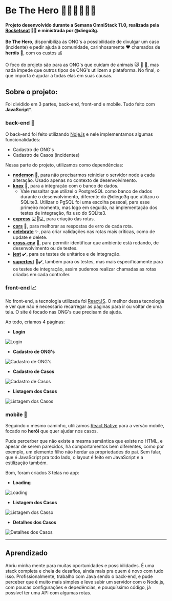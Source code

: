 # Be The Hero 🦸🏽🦸🏼🦸🏽

#### Projeto desenvolvido durante a Semana OmniStack 11.0, realizada pela [Rocketseat](https://rocketseat.com.br/) :rocket::seat: e ministrada por @diego3g.

**Be The Hero**, disponibiliza às ONG's a possibilidade de divulgar um caso (incidente) e pedir ajuda à comunidade, carinhosamente :heart: chamados de **heróis** :muscle:, com os custos :moneybag:

O foco do projeto são para as ONG's que cuidam de animais :cat: :dog: :hatched_chick:, mas nada impede que outros tipos de ONG's utilizem a plataforma. No final, o que importa é ajudar a todas elas em suas causas.

## Sobre o projeto:

Foi dividido em 3 partes, back-end, front-end e mobile. Tudo feito com **JavaScript***.

### back-end :hammer:

O back-end foi feito utilizando [Noje.js](https://nodejs.org/en/) e nele implementamos algumas funcionalidades:

* Cadastro de ONG's
* Cadastro de Casos (incidentes)

Nessa parte do projeto, utilizamos como dependências:

* [**nodemon**](https://nodemon.io/) :arrows_counterclockwise:, para não precisarmos reiniciar o servidor node a cada alteração. Usado apenas no contexto de desenvolvimento.
* [**knex**](http://knexjs.org/) :electric_plug:, para a integração com o banco de dados.
  * Vale ressaltar que utilizei o PostgreSQL como banco de dados durante o desenvolvimento, diferente do @diego3g que utilizou o SQLite3. Utilizar o PgSQL foi uma escolha pessoal, para esse primeiro momento, mas logo em seguida, na implementação dos testes de integração, fiz uso do SQLite3.
* [**express**](http://expressjs.com/) :computer::repeat::computer:, para criação das rotas.
* [**cors**](https://github.com/expressjs/cors) :rose:, para melhorar as respostas de erro de cada rota.
* [**celebrate**](https://github.com/arb/celebrate) :sparkles:, para criar validações nas rotas mais críticas, como de update e delete.
* [**cross-env**](https://github.com/kentcdodds/cross-env) :office:, para permitir identificar que ambiente está rodando, de desenvolvimento ou de testes.
* [**jest**](https://jestjs.io/) :heavy_check_mark:, para os testes de unitários e de integração.
* [**supertest**](https://github.com/visionmedia/supertest) :muscle::heavy_check_mark:, também para os testes, mas mais especificamente para os testes de integração, assim pudemos realizar chamadas as rotas criadas em cada controller.

### front-end :chart_with_upwards_trend:

No front-end, a tecnologia utilizada foi [ReactJS](https://reactjs.org/). O melhor dessa tecnologia e ver que não é necessário recarregar as páginas para ir ou voltar de uma tela. O site é focado nas ONG's que precisam de ajuda.

Ao todo, criamos 4 páginas:
* **Login**
  
![Login](https://github.com/mateusvoltolim/be-the-hero/blob/master/readme-images/login-be-the-hero.png)

* **Cadastro de ONG's**

![Cadastro de ONG's](https://github.com/mateusvoltolim/be-the-hero/blob/master/readme-images/cadastro-ong-be-the-hero.png)

* **Cadastro de Casos**

![Cadastro de Casos](https://github.com/mateusvoltolim/be-the-hero/blob/master/readme-images/cadastro-casos-be-the-hero.png)

* **Listagem dos Casos**

![Listagem dos Casos](https://github.com/mateusvoltolim/be-the-hero/blob/master/readme-images/listagem-casos-be-the-hero.png)

### mobile :iphone:

Seguindo o mesmo caminho, utilizamos [React Native](https://reactnative.dev/) para a versão mobile, focado no **herói** que quer ajudar nos casos.

Pude percerber que não existe a mesma semântica que existe no HTML, e apesar de serem parecidos, há comportamentos bem diferentes, como por exemplo, um elemento filho não herdar as propriedades do pai. Sem falar, que é JavaScript pra todo lado, o layout é feito em JavaScript e a estilização também.

Bom, foram criados 3 telas no app:

* **Loading**

![Loading](https://github.com/mateusvoltolim/be-the-hero/blob/master/readme-images/loading-app-be-the-hero.png)

* **Listagem dos Casos**

![Listagem dos Casso](https://github.com/mateusvoltolim/be-the-hero/blob/master/readme-images/listagem-casos-app-be-the-hero.png)

* **Detalhes dos Casos**

![Detalhes dos Casos](https://github.com/mateusvoltolim/be-the-hero/blob/master/readme-images/detalhes-do-caso-app-be-the-hero.png)

----

## Aprendizado

Abriu minha mente para muitas oportunidades e possibilidades. É uma stack completa e cheia de desafios, ainda mais pra quem é novo com tudo isso.
Profissionalmente, trabalho com Java sendo o back-end, e pude perceber que é muito mais simples e leve subir um servidor com o Node.js, com poucas configurações e depedências, e pouquíssimo código, já possível ter uma API com algumas rotas.
